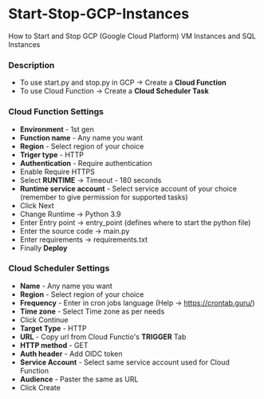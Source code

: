 # Start-Stop-GCP-Instances
How to Start and Stop GCP (Google Cloud Platform) VM Instances and SQL Instances

### Description
* To use start.py and stop.py in GCP -> Create a **Cloud Function**
* To use Cloud Function -> Create a **Cloud Scheduler Task**

### Cloud Function Settings
* **Environment** - 1st gen
* **Function name** - Any name you want
* **Region** - Select region of your choice
* **Triger type** - HTTP
* **Authentication** - Require authentication
* Enable Require HTTPS
* Select **RUNTIME** -> Timeout - 180 seconds
* **Runtime service account** - Select service account of your choice (remember to give permission for supported tasks)
* Click Next
* Change Runtime -> Python 3.9
* Enter Entry point -> entry_point (defines where to start the python file)
* Enter the source code -> main.py
* Enter requirements -> requirements.txt
* Finally **Deploy**

### Cloud Scheduler Settings
* **Name** - Any name you want
* **Region** - Select region of your choice
* **Frequency** - Enter in cron jobs language (Help -> https://crontab.guru/)
* **Time zone** - Select Time zone as per needs
* Click Continue
* **Target Type** - HTTP
* **URL** - Copy url from Cloud Functio's **TRIGGER** Tab
* **HTTP method** - GET
* **Auth header** - Add OIDC token
* **Service Account** - Select same service account used for Cloud Function
* **Audience** - Paster the same as URL
* Click Create
